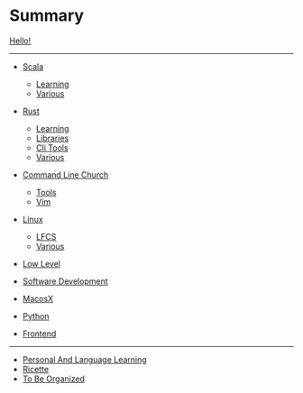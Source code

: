 # Summary

[Hello!](hello.md)

---

- [Scala]()
  - [Learning](scala/learning_stuff.md)
  - [Various](scala/various.md)

- [Rust]()
    - [Learning](rust/learning_stuff.md)
    - [Libraries](rust/libraries.md)
    - [Cli Tools](rust/cli.md)
    - [Various](rust/various.md)

- [Command Line Church]()
    - [Tools](command_line/tools.md)
    - [Vim](command_line/vim.md)

- [Linux]()
    - [LFCS](linux/lfcs.md)
    - [Various](linux/various.md)

- [Low Level](low_level/low_level.md)
- [Software Development](software_development/software_development.md)
- [MacosX](macosx/macosx.md)
- [Python](python/python.md)
- [Frontend](frontend/frontend.md)

---
- [Personal And Language Learning](personal/personal.md)
- [Ricette](ricette/ricette.md)
- [To Be Organized](mess.md)
